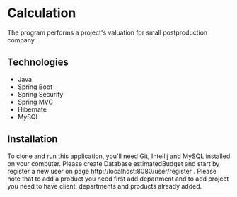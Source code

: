 # Calculation

The program performs a project's valuation for small postproduction company.

## Technologies

- Java 
- Spring Boot 
- Spring Security 
- Spring MVC 
- Hibernate 
- MySQL

## Installation

To clone and run this application, you'll need Git, Intellij and MySQL installed on your computer. Please create Database estimatedBudget and start by register a new user on page http://localhost:8080/user/register . Please note that to add a product you need first add department and to add project you need to have client, departments and products already added.
